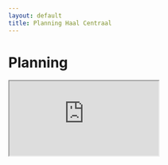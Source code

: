 ```yaml
---
layout: default
title: Planning Haal Centraal
---
```



<div class="container-fluid">
    <div class="row">
        <div class="col"></div>
        <div class="col-11">
            <h1>Planning</h1>
            <div class="embed-responsive embed-responsive-1by1">
                <iframe class="embed-responsive-item"
                        src="https://eu-rm.roadmunk.com/publish/44c60a61affbec639a0984c4948cff47eb5d7287"></iframe>
            </div>
        </div>
    </div>
</div>
